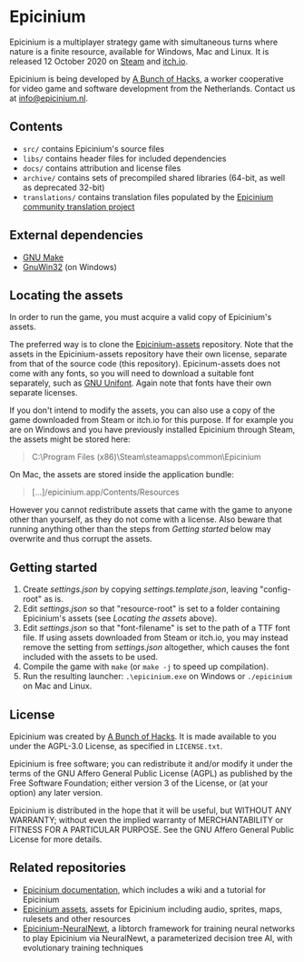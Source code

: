 # Epicinium
Epicinium is a multiplayer strategy game with simultaneous turns where nature is a finite resource, available for Windows, Mac and Linux. It is released 12 October 2020 on [Steam](https://store.steampowered.com/app/1286730/Epicinium/) and [itch.io](https://abunchofhacks.itch.io/epicinium).

Epicinium is being developed by [A Bunch of Hacks](https://abunchofhacks.coop),
a worker cooperative for video game and software development from the Netherlands.
Contact us at [info@epicinium.nl](mailto:info@epicinium.nl).

## Contents

*  `src/` contains Epicinium's source files
*  `libs/` contains header files for included dependencies
*  `docs/` contains attribution and license files
*  `archive/` contains sets of precompiled shared libraries (64-bit, as well as deprecated 32-bit)
*  `translations/` contains translation files populated by the [Epicinium community translation project](https://www.localizor.com/epicinium)

## External dependencies

*  [GNU Make](https://www.gnu.org/software/make/)
*  [GnuWin32](http://gnuwin32.sourceforge.net/) (on Windows)

## Locating the assets

In order to run the game, you must acquire a valid copy of Epicinium's assets.

The preferred way is to clone the [Epicinium-assets](https://github.com/abunchofhacks/Epicinium-assets) repository.
Note that the assets in the Epicinium-assets repository have their own license, separate from that of the source code (this repository).
Epicinum-assets does not come with any fonts, so you will need to download a suitable font separately, such as [GNU Unifont](https://unifoundry.com/unifont/index.html). Again note that fonts have their own separate licenses.

If you don't intend to modify the assets, you can also use a copy of the game downloaded from Steam or itch.io for this purpose. If for example you are on Windows and you have previously installed Epicinium through Steam, the assets might be stored here:

> C:\Program Files (x86)\Steam\steamapps\common\Epicinium

On Mac, the assets are stored inside the application bundle:

> [...]/epicinium.app/Contents/Resources

However you cannot redistribute assets that came with the game to anyone other than yourself, as they do not come with a license.
Also beware that running anything other than the steps from _Getting started_ below may overwrite and thus corrupt the assets.

## Getting started

1. Create _settings.json_ by copying _settings.template.json_, leaving "config-root" as is.
2. Edit _settings.json_ so that "resource-root" is set to a folder containing Epicinium's assets (see _Locating the assets_ above).
3. Edit _settings.json_ so that "font-filename" is set to the path of a TTF font file. If using assets downloaded from Steam or itch.io, you may instead remove the setting from _settings.json_ altogether, which causes the font included with the assets to be used.
5. Compile the game with `make` (or `make -j` to speed up compilation).
6. Run the resulting launcher: `.\epicinium.exe` on Windows or `./epicinium` on Mac and Linux.

## License

Epicinium was created by [A Bunch of Hacks](https://abunchofhacks.coop).
It is made available to you under the AGPL-3.0 License,
as specified in `LICENSE.txt`.

Epicinium is free software; you can redistribute it and/or modify it under the terms of the GNU Affero General Public License (AGPL) as published by the Free Software Foundation; either version 3 of the License, or (at your option) any later version.

Epicinium is distributed in the hope that it will be useful, but WITHOUT ANY WARRANTY; without even the implied warranty of MERCHANTABILITY or FITNESS FOR A PARTICULAR PURPOSE. See the GNU Affero General Public License for more details.

## Related repositories

*  [Epicinium documentation](https://github.com/abunchofhacks/epicinium-documentation), which includes a wiki and a tutorial for Epicinium
*  [Epicinium assets](https://github.com/abunchofhacks/Epicinium-assets), assets for Epicinium including audio, sprites, maps, rulesets and other resources
*  [Epicinium-NeuralNewt](https://github.com/abunchofhacks/Epicinium-NeuralNewt), a libtorch framework for training neural networks to play Epicinium via NeuralNewt, a parameterized decision tree AI, with evolutionary training techniques
